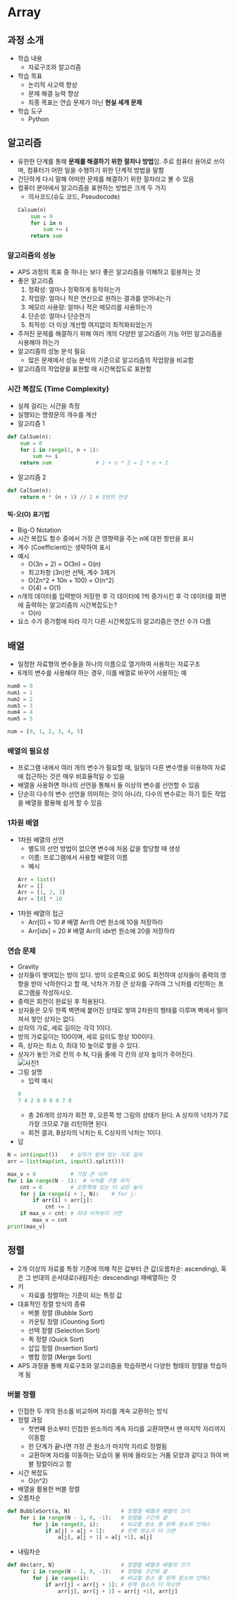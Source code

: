 # Array
## 과정 소개
- 학습 내용
    - 자료구조와 알고리즘
- 학습 목표
    - 논리적 사고력 향상
    - 문제 해결 능력 향상
    - 최종 목표는 연습 문제가 아닌 **현실 세계 문제**
- 학습 도구
    - Python

## 알고리즘
- 유한한 단계를 통해 **문제를 해결하기 위한 절차나 방법**임. 주로 컴퓨터 용어로 쓰이며, 컴퓨터가 어떤 일을 수행하기 위한 단계적 방법을 말함
- 간단하게 다시 말해 어떠한 문제를 해결하기 위한 절차라고 볼 수 있음
- 컴퓨터 분야에서 알고리즘을 표현하는 방법은 크게 두 가지
    - 의사코드(슈도 코드, Pseudocode)
    ```python
    Calsum(n)
        sum = 0
        for i in n
            sum += i
        return sum
    ```

### 알고리즘의 성능
- APS 과정의 목표 중 하나는 보다 좋은 알고리즘을 이해하고 횔용하는 것
- 좋은 알고리즘
    1. 정확성: 얼마나 정확하게 동작하는가
    2. 작업량: 얼마나 적은 연산으로 원하는 결과를 얻어내는가
    3. 메모리 사용량: 얼마나 적은 메모리를 사용하는가
    4. 단순성: 얼마나 단순한가
    5. 최적성: 더 이상 개선할 여지없이 최적화되었는가
- 주저진 문제를 해결하기 위해 여러 개의 다양한 알고리즘이 가능
    어떤 알고리즘을 사용해야 하는가
- 알고리즘의 성눙 분석 필요
    - 많은 문제에서 성능 분석의 기준으로 알고리즘의 작업량을 비교함
- 알고리즘의 작업량을 표현할 때 시간복잡도로 표현함

### 시간 복잡도 (Time Complexity)
- 실제 걸리는 시간을 측정
- 실행되는 명령문의 개수를 계산
- 알고리즘 1
```python
def CalSum(n):
    sum = 0
    for i in range(1, n + 1):
        sum += i
    return sum              # 1 + n * 2 = 2 * n + 1
```
- 알고리즘 2
```python
def CalSum(n):
    return n * (n + 1) // 2 # 3번의 연상
```

#### 빅-오(O) 표기법
- Big-O Notation
- 시간 복잡도 함수 중에서 가장 큰 영향력을 주는 n에 대한 항만을 표시
- 계수 (Coefficient)는 생략하여 표시
- 예시
    - O(3n + 2) = O(3n) = O(n)
    - 최고차항 (3n)만 선택, 계수 3제거
    - O(2n^2 + 10n + 100) = O(n^2)
    - O(4) = O(1)
- n개의 데이터를 입력받아 저장한 후 각 데이터에 1씩 증가시킨 후 각 데이터를 화면에 출력하는 알고리즘의 시간복잡도는?
    - O(n)
- 요소 수가 증가함에 따라 각기 다른 시간복잡도의 알고리즘은 연산 수가 다름

## 배열
- 일정한 자료형의 변수들을 하나의 이름으로 열거하여 사용하는 자료구조
- 6개의 변수를 사용해야 하는 경우, 이를 배열로 바꾸어 사용하는 예
```python
num0 = 0
num1 = 1
num2 = 2
num3 = 3
num4 = 4
num5 = 5

num = [0, 1, 2, 3, 4, 5]
```
### 배열의 필요성
- 프로그램 내에서 여러 개의 변수가 필요할 때, 일일이 다른 변수명을 이용하여 자료에 접근하는 것은 매우 비효율적일 수 있음
- 배열을 사용하면 하나의 선언을 통해서 둘 이상의 변수를 선언할 수 있음
- 단순히 다수의 변수 선언을 의미하는 것이 아니라, 다수의 변수로는 하기 힘든 작업을 배열을 활용해 쉽게 할 수 있음

### 1차원 배열
- 1차원 배열의 선언
    - 별도의 선언 방법이 없으면 변수에 처음 값을 할당할 때 생성
    - 이름: 프로그램에서 사용할 배열의 이름
    - 예시
    ```python
    Arr = list()
    Arr = []
    Arr = [1, 2, 3]
    Arr = [0] * 10
    ```
- 1차원 배열의 접근
    - Arr[0] = 10       # 배열 Arr의 0번 원소에 10을 저장하라
    - Arr[idx] = 20     # 배열 Arr의 idx번 원소에 20을 저장하라

### 연습 문제
- Gravity
- 상자들이 쌓여있는 방이 있다. 방이 오른쪽으로 90도 회전하여 상자들이 중력의 영향을 받아 낙하한다고 할 때, 낙차가 가장 큰 상자를 구하여 그 낙차를 리턴하는 프로그램을 작성하시오.
- 중력은 회전이 완료된 후 적용된다.
- 상자들은 모두 한쪽 벽면에 붙어진 상태로 쌓여 2차원의 형태를 이루며 벽에서 떨어져서 쌓인 상자는 없다.
- 상자의 가로, 세로 길이는 각각 1이다.
- 방의 가로길이는 100이며, 세로 길이도 항상 100이다.
- 즉, 상자는 최소 0, 최대 10 높이로 쌓을 수 있다.
- 상자가 놓인 가로 칸의 수 N, 다음 줄에 각 칸의 상자 높이가 주어진다.    
![사진1](./asset/Algo01.PNG)
- 그림 설명
    - 입력 예시
    ```python
    9
    7 4 2 0 0 6 0 7 0
    ```
    - 총 26개의 상자가 회전 후, 오른쪽 방 그림의 상태가 된다. A 상자의 낙차가 7로 가장 크므로 7을 리턴하면 된다.
    - 회전 결과, B상자의 낙차는 6, C상자의 낙차는 1이다.
- 답
```python
N = int(input())    # 상자가 쌓여 있는 가로 길이
arr = list(map(int, input().split()))

max_v = 0           # 가장 큰 낙차
for i in range(N - 1):  # 낙차를 구할 위치
    cnt = 0         # 오른쪽에 있는 더 낮은 높이
    for j in range(i + 1, N):    # for j: 
        if arr[i] > arr[j]:
            cnt += 1
    if max_v < cnt: # 최대 낙차보다 크면
        max_v = cnt
print(max_v)
```

## 정렬
- 2개 이상의 자료를 특정 기준에 의해 작은 값부터 큰 값(오름차순: ascending), 혹은 그 반대의 순서대로(내림차순: descending) 재배열하는 것
- 키
    - 자료를 정렬하는 기준이 되는 특정 값
- 대표적인 정렬 방식의 종류
    - 버블 정렬 (Bubble Sort)
    - 카운팅 정렬 (Counting Sort)
    - 선택 정렬 (Selection Sort)
    - 퀵 정렬 (Quick Sort)
    - 삽입 정렬 (Insertion Sort)
    - 병합 정렬 (Merge Sort)
- APS 과정을 통해 자료구조와 알고리즘을 학습하면서 다양한 형태의 정렬을 학습하게 됨

### 버블 정렬
- 인접한 두 개의 원소를 비교하며 자리를 계속 교환하는 방식
- 정렬 과정
    - 첫번째 원소부터 인접한 원소끼리 계속 자리를 교환하면서 맨 마지막 자리까지 이동함
    - 한 단계가 끝나면 가장 큰 원소가 마지막 자리로 정렬됨
    - 교환하며 자리를 이동하는 모습이 물 위에 올라오는 거품 모양과 같다고 하여 버블 정렬이라고 함
- 시간 복잡도
    - O(n^2)
- 배열을 활용한 버블 정렬
- 오름차순
```python
def BubbleSort(a, N)                # 정렬할 배열과 배열의 크기
    for i in range(N - 1, 0, -1):   # 정렬될 구간의 끝
        for j in range(0, i):       # 비교할 원소 중 왼쪽 원소의 인덱스
            if a[j] > a[j + 1]:     # 왼쪽 원소가 더 크면
                a[j], a[j + 1] = a[j +1], a[j]
```
- 내림차순
```python
def dec(arr, N)                     # 정렬할 배열과 배열의 크기
    for i in range(N - 1, 0, -1):   # 정렬될 구간의 끝
        for j in range(i):          # 비교할 원소 중 왼쪽 원소의 인덱스
            if arr[j] < arr[j + 1]: # 왼쪽 원소가 더 작으면
                arr[j], arr[j + 1] = arr[j +1], arr[j]
```
